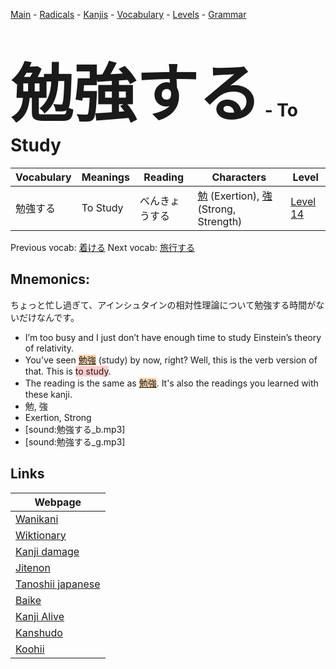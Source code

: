 <style> bigfont {font-size: 100px}</style>
[Main](../README.md) -
[Radicals](../radicals.md) -
[Kanjis](../kanjis.md) -
[Vocabulary](../vocabulary.md) -
[Levels](../levels.md) -
[Grammar](../grammar.md)
# <bigfont> 勉強する</bigfont> - To Study 

| Vocabulary | Meanings | Reading | Characters | Level |
| --- | --- | --- | --- | --- |
| 勉強する | To Study | べんきょうする |  [勉](../kanjis/勉.md) (Exertion), [強](../kanjis/強.md) (Strong, Strength) | [Level 14](../levels/wk_level14.md) |

Previous vocab: [着ける](着ける.md) Next vocab: [旅行する](旅行する.md) 

## Mnemonics:
ちょっと忙し過ぎて、アインシュタインの相対性理論について勉強する時間がないだけなんです。
* I’m too busy and I just don’t have enough time to study Einstein’s theory of relativity.
* You've seen <span style="background-color:#fed8b1"> [勉強](https://jisho.org/search/勉強)</span> (study) by now, right? Well, this is the verb version of that. This is <span style="background-color:#ffcccb"> to study</span>.
* The reading is the same as <span style="background-color:#fed8b1"> [勉強](https://jisho.org/search/勉強)</span>. It's also the readings you learned with these kanji.
* 勉, 強
* Exertion, Strong
* [sound:勉強する_b.mp3]
* [sound:勉強する_g.mp3]


## Links 

| Webpage |
| --- |
| [Wanikani          ](https://www.wanikani.com/kanji/勉強する) |
| [Wiktionary        ](https://en.wiktionary.org/wiki/勉強する) |
| [Kanji damage      ](http://www.kanjidamage.com/kanji/search?utf8=✓&q=勉強する) |
| [Jitenon           ](https://jitenon.com/kanji/勉強する) |
| [Tanoshii japanese ](https://www.tanoshiijapanese.com/dictionary/kanji.cfm?k=勉強する) |
| [Baike             ](https://baike.baidu.com/item/勉強する) |
| [Kanji Alive       ](https://app.kanjialive.com/勉強する) |
| [Kanshudo          ](https://www.kanshudo.com/searchmn?q=勉強する) |
| [Koohii            ](https://kanji.koohii.com/study/kanji/勉強する) |
